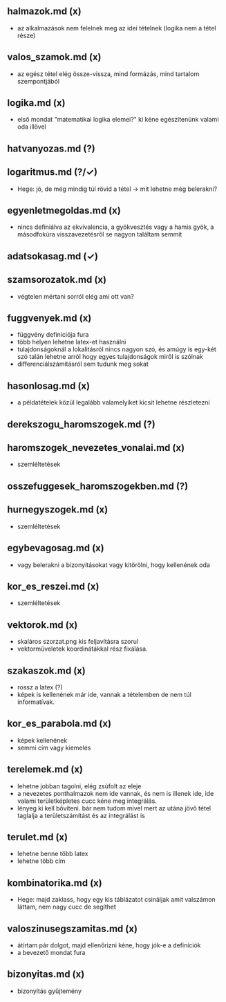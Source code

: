 ## halmazok.md (x)
 - az alkalmazások nem felelnek meg az idei tételnek (logika nem a tétel része)

## valos_szamok.md (x)
 - az egész tétel elég össze-vissza, mind formázás, mind tartalom szempontjából

## logika.md (x)
 - első mondat "matematikai logika elemei?" ki kéne egészítenünk valami oda illővel

## hatvanyozas.md (?)

## logaritmus.md (?/✓)
 - Hege: jó, de még mindig túl rövid a tétel → mit lehetne még belerakni?

## egyenletmegoldas.md (x)
 - nincs definiálva az ekvivalencia, a gyökvesztés vagy a hamis gyök, a másodfokúra visszavezetésről se nagyon találtam semmit

## adatsokasag.md (✓)

## szamsorozatok.md (x)
 - végtelen mértani sorról elég ami ott van?

## fuggvenyek.md (x)
 - függvény definíciója fura
 - több helyen lehetne latex-et használni
 - tulajdonságoknál a lokalitásról nincs nagyon szó, és amúgy is egy-két szó talán lehetne arról hogy egyes tulajdonságok miről is szólnak
 - differenciálszámításról sem tudunk meg sokat

## hasonlosag.md (x)
 - a példatételek közül legalább valamelyiket kicsit lehetne részletezni

## derekszogu_haromszogek.md (?)

## haromszogek_nevezetes_vonalai.md (x)
 - szemléltetések

## osszefuggesek_haromszogekben.md (?)

## hurnegyszogek.md (x)
 - szemléltetések

## egybevagosag.md (x)
 - vagy belerakni a bizonyításokat vagy kitörölni, hogy kellenének oda

## kor_es_reszei.md (x)
 - szemléltetések

## vektorok.md (x)
 - skaláros szorzat.png kis feljavításra szorul
 - vektorműveletek koordinátákkal rész fixálása.

## szakaszok.md (x)
 - rossz a latex (?)
 - képek is kellenének már ide, vannak a tételemben de nem túl informatívak.

## kor_es_parabola.md (x)
 - képek kellenének
 - semmi cím vagy kiemelés

## terelemek.md (x)
 - lehetne jobban tagolni, elég zsúfolt az eleje
 - a nevezetes ponthalmazok nem ide vannak, és nem is illenek ide, ide valami területképletes cucc kéne meg integrálás.
 - lényeg ki kell bővíteni. bár nem tudom mivel mert az utána jövő tétel taglalja a területszámítást és az integrálást is

## terulet.md (x)
 - lehetne benne több latex
 - lehetne több cím

## kombinatorika.md (x)
 - Hege: majd zaklass, hogy egy kis táblázatot csináljak amit valszámon láttam, nem nagy cucc de segíthet

## valoszinusegszamitas.md (x)
 - átírtam pár dolgot, majd ellenőrizni kéne, hogy jók-e a definíciók
 - a bevezető mondat fura

## bizonyitas.md (x)
 - bizonyítás gyűjtemény

